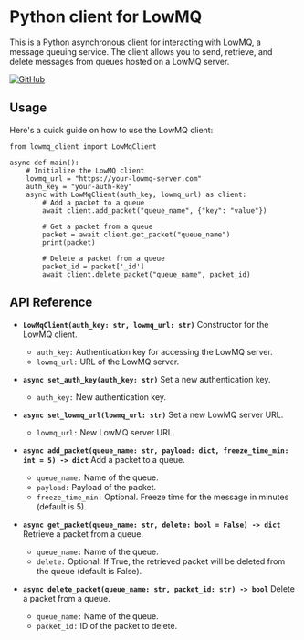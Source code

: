 # Python client for LowMQ

This is a Python asynchronous client for interacting with LowMQ, a message queuing service. The client allows you to
send, retrieve, and delete messages from queues hosted on a LowMQ server.

[![GitHub](https://img.shields.io/badge/GitHub-181717?style=for-the-badge&logo=github&logoColor=white)](https://github.com/farawayCC/lowmq)

## Usage

Here's a quick guide on how to use the LowMQ client:

```
from lowmq_client import LowMqClient

async def main():
    # Initialize the LowMQ client
    lowmq_url = "https://your-lowmq-server.com"
    auth_key = "your-auth-key"
    async with LowMqClient(auth_key, lowmq_url) as client:
        # Add a packet to a queue
        await client.add_packet("queue_name", {"key": "value"})

        # Get a packet from a queue
        packet = await client.get_packet("queue_name")
        print(packet)

        # Delete a packet from a queue
        packet_id = packet['_id']
        await client.delete_packet("queue_name", packet_id)

```

## API Reference

* **`LowMqClient(auth_key: str, lowmq_url: str)`**
  Constructor for the LowMQ client.
  * `auth_key:` Authentication key for accessing the LowMQ server.
  * `lowmq_url:` URL of the LowMQ server.

* **`async set_auth_key(auth_key: str)`**
  Set a new authentication key.
  * `auth_key:` New authentication key.

* **`async set_lowmq_url(lowmq_url: str)`**
  Set a new LowMQ server URL.
  * `lowmq_url:` New LowMQ server URL.

* **`async add_packet(queue_name: str, payload: dict, freeze_time_min: int = 5) -> dict`**
  Add a packet to a queue.
  * `queue_name:` Name of the queue.
  * `payload:` Payload of the packet.
  * `freeze_time_min:` Optional. Freeze time for the message in minutes (default is 5).

* **`async get_packet(queue_name: str, delete: bool = False) -> dict`**
  Retrieve a packet from a queue.
  * `queue_name:` Name of the queue.
  * `delete:` Optional. If True, the retrieved packet will be deleted from the queue (default is False).

* **`async delete_packet(queue_name: str, packet_id: str) -> bool`**
  Delete a packet from a queue.
  * `queue_name:` Name of the queue.
  * `packet_id:` ID of the packet to delete.
